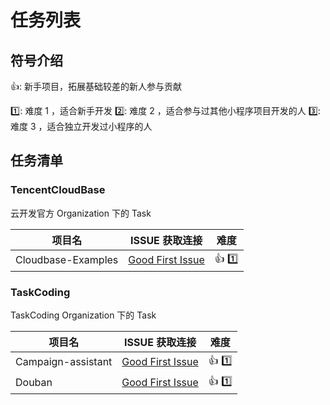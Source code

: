 # 任务列表

## 符号介绍

👍: 新手项目，拓展基础较差的新人参与贡献

1️⃣: 难度 1 ，适合新手开发
2️⃣: 难度 2 ，适合参与过其他小程序项目开发的人
3️⃣: 难度 3 ，适合独立开发过小程序的人

## 任务清单

### TencentCloudBase

云开发官方 Organization 下的 Task

| 项目名 | ISSUE 获取连接|难度 | 
| --- |---| --- | 
| Cloudbase-Examples|[Good First Issue](https://github.com/TencentCloudBase/Cloudbase-Examples/issues?q=is%3Aissue+is%3Aopen+label%3A%22good+first+issue%22)| 👍 1️⃣| 

### TaskCoding

TaskCoding Organization 下的 Task

| 项目名 | ISSUE 获取连接|难度 | 
| --- |---| --- | 
| Campaign-assistant|[Good First Issue](https://github.com/TaskCoding/campaign-assistant/issues)| 👍 1️⃣| 
| Douban |[Good First Issue](https://github.com/TaskCodingdouban/issues)| 👍 1️⃣| 
